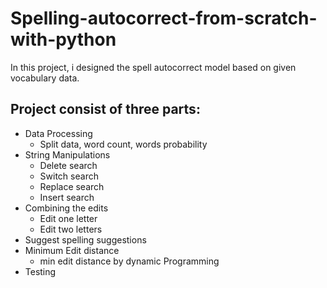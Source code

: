 # Spelling-autocorrect-from-scratch-with-python
In this project, i designed the spell autocorrect model based on given vocabulary data.

## Project consist of three parts:
- Data Processing
  - Split data, word count, words probability
- String Manipulations
  - Delete search
  - Switch search
  - Replace search
  - Insert search 
- Combining the edits
  - Edit one letter
  - Edit two letters
- Suggest spelling suggestions
- Minimum Edit distance
  - min edit distance by dynamic Programming
- Testing
  
